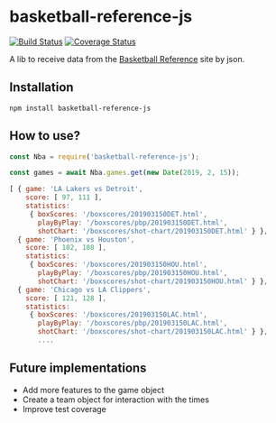 # basketball-reference-js

[![Build Status](https://travis-ci.org/samucars/basketball-reference-js.svg?branch=master)](https://travis-ci.org/samucars/basketball-reference-js)
[![Coverage Status](https://coveralls.io/repos/github/samucars/basketball-reference-js/badge.svg?branch=master)](https://coveralls.io/github/samucars/basketball-reference-js?branch=master)

A lib to receive data from the [Basketball Reference](https://www.basketball-reference.com) site by json.

## Installation

```
npm install basketball-reference-js
```

## How to use?

``` javascript
const Nba = require('basketball-reference-js');

const games = await Nba.games.get(new Date(2019, 2, 15));

[ { game: 'LA Lakers vs Detroit',
    score: [ 97, 111 ],
    statistics:
     { boxScores: '/boxscores/201903150DET.html',
       playByPlay: '/boxscores/pbp/201903150DET.html',
       shotChart: '/boxscores/shot-chart/201903150DET.html' } },
  { game: 'Phoenix vs Houston',
    score: [ 102, 108 ],
    statistics:
     { boxScores: '/boxscores/201903150HOU.html',
       playByPlay: '/boxscores/pbp/201903150HOU.html',
       shotChart: '/boxscores/shot-chart/201903150HOU.html' } },
  { game: 'Chicago vs LA Clippers',
    score: [ 121, 128 ],
    statistics:
     { boxScores: '/boxscores/201903150LAC.html',
       playByPlay: '/boxscores/pbp/201903150LAC.html',
       shotChart: '/boxscores/shot-chart/201903150LAC.html' } },
       ....
```

## Future implementations

* Add more features to the game object
* Create a team object for interaction with the times
* Improve test coverage
